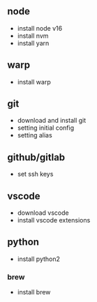 ## node
- install node v16
- install nvm
- install yarn

## warp
- install warp
  
## git 
- download and install git
- setting initial config
- setting alias

## github/gitlab
- set ssh keys

## vscode
- download vscode
- install vscode extensions

## python
- install python2

### brew
- install brew